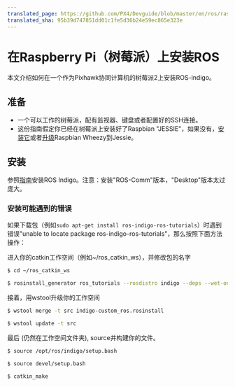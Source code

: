 ```yaml
---
translated_page: https://github.com/PX4/Devguide/blob/master/en/ros/raspberrypi_installation.md
translated_sha: 95b39d747851dd01c1fe5d36b24e59ec865e323e
---
```


# 在Raspberry Pi（树莓派）上安装ROS


本文介绍如何在一个作为Pixhawk协同计算机的树莓派2上安装ROS-indigo。

## 准备

- 一个可以工作的树莓派，配有监视器、键盘或者配置好的SSH连接。
- 这份指南假定你已经在树莓派上安装好了Raspbian "JESSIE"，如果没有，[安装它](https://www.raspberrypi.org/downloads/raspbian/)或者[升级](http://raspberrypi.stackexchange.com/questions/27858/upgrade-to-raspbian-jessie)Raspbian Wheezy到Jessie。

## 安装

参照[指南](http://wiki.ros.org/ROSberryPi/Installing%20ROS%20Indigo%20on%20Raspberry%20Pi)安装ROS Indigo。注意：安装"ROS-Comm"版本，"Desktop"版本太过庞大。

### 安装可能遇到的错误

如果下载包（例如`sudo apt-get install ros-indigo-ros-tutorials`）时遇到错误"unable to locate package ros-indigo-ros-tutorials"，那么按照下面方法操作：

进入你的catkin工作空间（例如~/ros_catkin_ws），并修改包的名字

```sh
$ cd ~/ros_catkin_ws

$ rosinstall_generator ros_tutorials --rosdistro indigo --deps --wet-only --exclude roslisp --tar > indigo-custom_ros.rosinstall
```

接着，用wstool升级你的工作空间

```sh
$ wstool merge -t src indigo-custom_ros.rosinstall

$ wstool update -t src
```

最后 (仍然在工作空间文件夹), source并构建你的文件。

```sh
$ source /opt/ros/indigo/setup.bash

$ source devel/setup.bash

$ catkin_make
```
